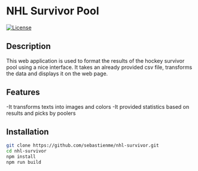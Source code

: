 # NHL Survivor Pool

[![License](https://img.shields.io/badge/license-MIT-blue.svg)](LICENSE)

## Description

This web application is used to format the results of the hockey survivor pool using a nice interface.
It takes an already provided csv file, transforms the data and displays it on the web page.

## Features

-It transforms texts into images and colors
-It provided statistics based on results and picks by poolers

## Installation

```bash
git clone https://github.com/sebastienme/nhl-survivor.git
cd nhl-survivor
npm install
npm run build
